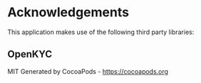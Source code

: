 # Acknowledgements
This application makes use of the following third party libraries:

## OpenKYC

MIT
Generated by CocoaPods - https://cocoapods.org
